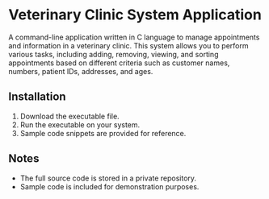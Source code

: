 # Veterinary Clinic System Application

A command-line application written in C language to manage appointments and information in a veterinary clinic. This system allows you to perform various tasks, including adding, removing, viewing, and sorting appointments based on different criteria such as customer names, numbers, patient IDs, addresses, and ages.

## Installation
1. Download the executable file.
2. Run the executable on your system.
3. Sample code snippets are provided for reference.

## Notes

- The full source code is stored in a private repository.
- Sample code is included for demonstration purposes.